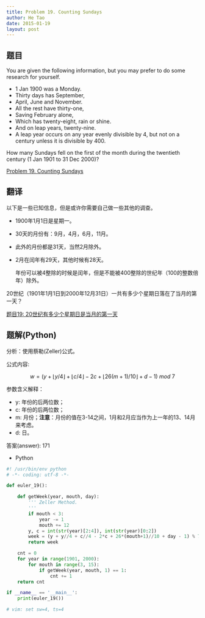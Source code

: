 ```yaml
---
title: Problem 19. Counting Sundays
author: He Tao
date: 2015-01-19
layout: post
---
```


## 题目

You are given the following information, but you may prefer to do some research for yourself.

+ 1 Jan 1900 was a Monday.
+ Thirty days has September,
+ April, June and November.
+ All the rest have thirty-one,
+ Saving February alone,
+ Which has twenty-eight, rain or shine.
+ And on leap years, twenty-nine.
+ A leap year occurs on any year evenly divisible by 4, but not on a century unless it is divisible by 400.

How many Sundays fell on the first of the month during the twentieth century (1 Jan 1901 to 31 Dec 2000)?

[Problem 19. Counting Sundays](https://projecteuler.net/problem=19 "Problem 19")

## 翻译

以下是一些已知信息，但是或许你需要自己做一些其他的调查。

+ 1900年1月1日是星期一。
+ 30天的月份有：9月，4月，6月，11月。
+ 此外的月份都是31天，当然2月除外。
+ 2月在闰年有29天，其他时候有28天。

    年份可以被4整除的时候是闰年，但是不能被400整除的世纪年（100的整数倍年）除外。

20世纪（1901年1月1日到2000年12月31日）一共有多少个星期日落在了当月的第一天？

[题目19: 20世纪有多少个星期日是当月的第一天](http://pe.spiritzhang.com/index.php/2011-05-11-09-44-54/20-1920 "题目19")

## 题解(Python)

分析：使用蔡勒(Zeller)公式。

公式内容:

$$ w = (y+\lfloor{y/4}\rfloor+\lfloor{c/4}\rfloor-2c+\lfloor{26(m+1)/10}\rfloor+d-1)\ mod\ 7 $$

参数含义解释：

+ y: 年份的后两位数；
+ c: 年份的后两位数；
+ m: 月份；**注意**：月份的值在3-14之间，1月和2月应当作为上一年的13、14月来考虑。
+ d: 日。

答案(answer): 171

+ Python

~~~python
#! /usr/bin/env python
# -*- coding: utf-8 -*-

def euler_19():

    def getWeek(year, mouth, day):
        ''' Zeller Method.
        '''
        if mouth < 3:
            year -= 1
            mouth += 12
        y, c = int(str(year)[2:4]), int(str(year)[0:2])
        week = (y + y//4 + c//4 - 2*c + 26*(mouth+1)//10 + day - 1) % 7
        return week

    cnt = 0
    for year in range(1901, 2000):
        for mouth in range(3, 15):
            if getWeek(year, mouth, 1) == 1:
                cnt += 1
    return cnt

if __name__ == '__main__':
    print(euler_19())

# vim: set sw=4, ts=4
~~~
